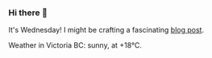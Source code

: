### Hi there :wave:

It's Wednesday! I might be crafting a fascinating [blog post](https://benjaminwuethrich.dev).

Weather in Victoria BC: sunny, at +18°C.
